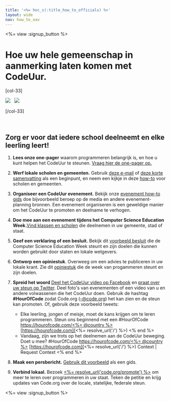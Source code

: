 ```yaml
---
title: '<%= hoc_s(:title_how_to_officials) %>'
layout: wide
nav: how_to_nav
---
```

<%= view :signup_button %>

# Hoe uw hele gemeenschap in aanmerking laten komen met CodeUur.

[col-33]

![](/images/fit-275/highlight-obama.png)&nbsp;&nbsp;&nbsp;![](/images/fit-246/dan.jpg)

[/col-33]

<p style="clear:both">&nbsp;</p>

## Zorg er voor dat iedere school deelneemt en elke leerling leert!

1. **Lees onze one-pager** waarom programmeren belangrijk is, en hoe u kunt helpen het CodeUur te steunen. [Vraag hier de one-pager op.](/files/hoc-one-pager-public-officials-2016.pdf)

2. **Werf lokale scholen en gemeenten.** Gebruik [ deze e-mail](<%= resolve_url('/promote/resources#sample-emails') %>) of [deze korte samenvatting](<%= resolve_url('/promote/stats') %>) als een beginpunt, en neem een kijkje in deze [how-to](<%= resolve_url('/how-to') %>) voor scholen en gemeenten.

3. **Organiseer een CodeUur evenement.** Bekijk onze [evenement how-to gids](<%= resolve_url('/how-to/events') %>) doe bijvoorbeeld beroep op de media en andere evenement-planning bronnen. Een evenement organiseren is een geweldige manier om het CodeUur te promoten en deelname te verhogen.

4. **Doe mee aan een evenement tijdens het Computer Science Education Week.**[Vind klassen en scholen](<%= resolve_url('/events') %>) die deelnemen in uw gemeente, stad of staat.

5. **Geef een verklaring of een besluit.** Bekijk dit [voorbeeld besluit](<%= resolve_url('resources/proclamation') %>) die de Computer Science Education Week steunt en zijn doelen die kunnen worden gebruikt door staten en lokale wetgevers.

6. **Ontwerp een opiniestuk**. Overweeg om een advies te publiceren in uw lokale krant. Zie dit [opiniestuk](<%= resolve_url('/promote/op-ed') %>) die de week van progammeren steunt en zijn doelen.

7. **Spreid het woord** [ Deel het CodeUur video op Facebook](https://www.facebook.com/sharer/sharer.php?u=http%3A%2F%2Fhourofcode.com%2Fus) en [praat over uw steun op Twitter](https://twitter.com/intent/tweet?url=http%3A%2F%2Fhourofcode.com&text=I%27m%20participating%20in%20this%20year%27s%20%23HourOfCode%2C%20are%20you%3F%20%40codeorg&original_referer=https%3A%2F%2Fwww.google.com%2Furl%3Fq%3Dhttps%253A%252F%252Ftwitter.com%252Fshare%253Fhashtags%253D%2526amp%253Brelated%253Dcodeorg%2526amp%253Btext%253DI%252527m%252Bparticipating%252Bin%252Bthis%252Byear%252527s%252B%252523HourOfCode%25252C%252Bare%252Byou%25253F%252B%252540codeorg%2526amp%253Burl%253Dhttp%25253A%25252F%25252Fhourofcode.com%26sa%3DD%26sntz%3D1%26usg%3DAFQjCNE1GLTUbKZfMlEh9Aj5w0iswz6PYQ&related=codeorg&hashtags=). Deel foto's van evenementen of een video van u en andere volwassenen die het CodeUur doen. Gebruik de hashtag **#HourOfCode** zodat Code.org (-@code.org) het kan zien en de steun kan promoten. Of, gebruik deze voorbeeld tweets:
    
    - Elke leerling, jongen of meisje, moet de kans krijgen om te leren programmeren. Steun ons beginnend met een #HourOfCode [https://hourofcode.com/<%= @country %>](<%= resolve_url('/') %>) [https://hourofcode.com](<%= resolve_url('/') %>) <% end %>
    - Vandaag, zijn we trots op het deelnemen aan de CodeUur beweging. Doet u mee? #HourOfCode [https://hourofcode.com/<%= @country %>](<%= resolve_url('/') %>) [https://hourofcode.com](<%= resolve_url('/') %>) Context | Request Context <% end %>   
          
        

8. **Maak een persbericht.** [Gebruik dit voorbeeld](<%= resolve_url('/promote/official-press-release') %>) als een gids.

9. **Verbind lokaal.** Bezoek [<%= resolve_url('code.org/promote') %>](<%= resolve_url('https://code.org/promote') %>) om meer te leren over programmeren in uw staat. Teken de petitie en krijg updates van Code.org over de locale, statelijke, federale steun.

<%= view :signup_button %>